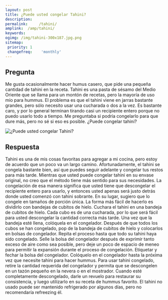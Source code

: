 ```yaml
---
layout: post
title: ¿Puede usted congelar Tahini?  
description: 
permalink:     /tahini/
amplink:  /amp/tahini/
keywords: 
ogimg: /img/tahini-300x187.jpg.png
sitemap:
 priority: 1
 changefreq:    'monthly'
---
```




## Pregunta

Me gusta ocasionalmente hacer humus casero, que pide una pequeña cantidad de tahini en la receta. Tahini es una pasta de sésamo del Medio Oriente que se llama para un montón de recetas, pero la mayoría de uso mío para hummus. El problema es que el tahini viene en jarras bastante grandes, pero sólo necesito usar una cucharada o dos a la vez. Es bastante caro, y por lo general terminan tirando casi un recipiente entero porque no puedo usarlo todo a tiempo. Me preguntaba si podría congelarlo para que dure más, pero no sé si eso es posible. ¿Puede congelar tahini?


![¿Puede usted congelar Tahini?](https://sepuedecongelar.com/img/tahini-300x187.jpg "¿Puede usted congelar Tahini?" )


## Respuesta

Tahini es una de mis cosas favoritas para agregar a mi cocina, pero estoy de acuerdo que un poco va un largo camino. Afortunadamente, el tahini se congela bastante bien, así que puedes seguir adelante y congelar tus restos para más tarde. Mientras que usted puede congelar tahini en su envase original, no creo que el método tiene más sentido para sus necesidades. La congelación de esa manera significa que usted tiene que descongelar el recipiente entero para usarlo, y entonces usted apenas será justo detrás donde usted comenzó con tahini sobrante. En su lugar, sugiero que lo congele en tamaños de porción única.
La forma más fácil de hacerlo es dividirlo con bandejas de cubitos de hielo. Cuchara el tahini en una bandeja de cubitos de hielo. Cada cubo es de una cucharada, por lo que será fácil para usted descongelar la cantidad correcta más tarde. Una vez que la bandeja esté llena, colóquela en el congelador. Después de que todos los cubos se han congelado, pop de la bandeja de cubitos de hielo y colocarlos en bolsas de congelador. Repita el proceso hasta que todo su tahini haya sido congelado. Selle la bolsa del congelador después de exprimir tanto exceso de aire como sea posible, pero deje un poco de espacio de meneo para permitir la expansión durante el proceso de congelación. Etiquetar y fechar la bolsa del congelador. Colóquelo en el congelador hasta la próxima vez que necesite tahini para hacer hummus.
Para usar tahini congelado, retire la cantidad requerida del congelador y permita que se descongelen en un tazón pequeño en la nevera o en el mostrador. Cuando esté completamente descongelado, darle un revuelo para restaurar su consistencia, y luego utilizarlo en su receta de hummus favorito. El tahini no usado puede ser mantenido refrigerado por algunos días, pero no recomendaría refreezing él.